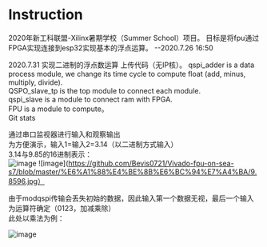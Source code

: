 # Instruction
2020年新工科联盟-Xilinx暑期学校（Summer School）项目。 目标是将fpu通过FPGA实现连接到esp32实现基本的浮点运算。
--2020.7.26 16:50

2020.7.31 实现二进制的浮点数运算
上传代码（无IP核）。
qspi_adder is a data process module, we change its time cycle to compute float (add, minus, multiply, divide).  
QSPO_slave_tp is the top module to connect each module.  
qspi_slave is a module to connect ram with FPGA.  
FPU is a module to compute。  
Git stats

通过串口监视器进行输入和观察输出    
为方便演示，输入1=输入2=3.14（以二进制方式输入）  
3.14与9.85的16进制表示：  
![image](https://github.com/Bevis0721/Vivado-fpu-on-sea-s7/blob/master/%E6%A1%88%E4%BE%8B%E6%BC%94%E7%A4%BA/3.14.jpg)
![image](https://github.com/Bevis0721/Vivado-fpu-on-sea-s7/blob/master/%E6%A1%88%E4%BE%8B%E6%BC%94%E7%A4%BA/9.8596.jpg） 

由于modqspi传输会丢失初始的数据，因此输入第一个数据无视，最后一个输入为运算符确定（0123，加减乘除）  
此处以乘法为例：  

![image](https://github.com/Bevis0721/Vivado-fpu-on-sea-s7/blob/master/%E6%A1%88%E4%BE%8B%E6%BC%94%E7%A4%BA/%E6%B5%AE%E7%82%B9%E6%95%B0%E4%B9%98%E6%B3%95.JPG)
